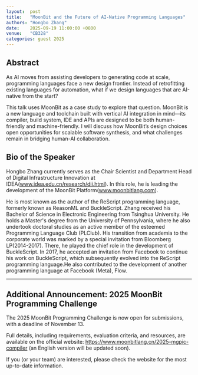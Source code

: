 ```yaml
--- 
layout:  post 
title:   "MoonBit and the Future of AI-Native Programming Languages"
authors: "Hongbo Zhang"
date:    2025-09-19 11:00:00 +0800
venue:   "CB328"
categories: guest 2025
--- 
```


## Abstract

As AI moves from assisting developers to generating code at scale, programming
languages face a new design frontier. Instead of retrofitting existing languages
for automation, what if we design languages that are AI-native from the start?

This talk uses MoonBit as a case study to explore that question. MoonBit is a
new language and toolchain built with vertical AI integration in mind—its
compiler, build system, IDE and APIs are designed to be both human-friendly and
machine-friendly. I will discuss how MoonBit’s design choices open opportunities
for scalable software synthesis, and what challenges remain in bridging human-AI
collaboration.

## Bio of the Speaker

Hongbo Zhang currently serves as the Chair Scientist and Department Head of
Digital Infrastructure Innovation at IDEA(www.idea.edu.cn/research/dii.html). In
this role, he is leading the development of the MoonBit
Platform(www.moonbitlang.com).

He is most known as the author of the ReScript programming language, formerly
known as ReasonML and BuckleScript. Zhang received his Bachelor of Science in
Electronic Engineering from Tsinghua University. He holds a Master's degree from
the University of Pennsylvania, where he also undertook doctoral studies as an
active member of the esteemed Programming Language Club (PLClub). His transition
from academia to the corporate world was marked by a special invitation from
Bloomberg LP(2014-2017). There, he played the chief role in the development of
BuckleScript. In 2017, he accepted an invitation from Facebook to continue his
work on BuckleScript, which subsequently evolved into the ReScript programming
language.He also contributed to the development of another programming language
at Facebook (Meta), Flow.

---

## Additional Announcement: 2025 MoonBit Programming Challenge

The 2025 MoonBit Programming Challenge is now open for submissions, with a
deadline of November 13. 

Full details, including requirements, evaluation criteria, and resources, are
available on the official website: https://www.moonbitlang.cn/2025-mgpic-compiler
(an English version will be updated soon).

If you (or your team) are interested, please check the website for the most
up-to-date information.
